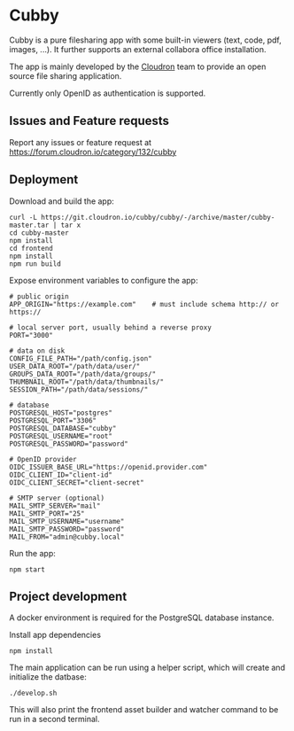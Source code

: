 # Cubby

Cubby is a pure filesharing app with some built-in viewers (text, code, pdf, images, ...).
It further supports an external collabora office installation.

The app is mainly developed by the [Cloudron](https://cloudron.io) team to provide an open source file sharing application.

Currently only OpenID as authentication is supported.

## Issues and Feature requests

Report any issues or feature request at https://forum.cloudron.io/category/132/cubby

## Deployment

Download and build the app:
```
curl -L https://git.cloudron.io/cubby/cubby/-/archive/master/cubby-master.tar | tar x
cd cubby-master
npm install
cd frontend
npm install
npm run build
```

Expose environment variables to configure the app:
```
# public origin
APP_ORIGIN="https://example.com"    # must include schema http:// or https://

# local server port, usually behind a reverse proxy
PORT="3000"

# data on disk
CONFIG_FILE_PATH="/path/config.json"
USER_DATA_ROOT="/path/data/user/"
GROUPS_DATA_ROOT="/path/data/groups/"
THUMBNAIL_ROOT="/path/data/thumbnails/"
SESSION_PATH="/path/data/sessions/"

# database
POSTGRESQL_HOST="postgres"
POSTGRESQL_PORT="3306"
POSTGRESQL_DATABASE="cubby"
POSTGRESQL_USERNAME="root"
POSTGRESQL_PASSWORD="password"

# OpenID provider
OIDC_ISSUER_BASE_URL="https://openid.provider.com"
OIDC_CLIENT_ID="client-id"
OIDC_CLIENT_SECRET="client-secret"

# SMTP server (optional)
MAIL_SMTP_SERVER="mail"
MAIL_SMTP_PORT="25"
MAIL_SMTP_USERNAME="username"
MAIL_SMTP_PASSWORD="password"
MAIL_FROM="admin@cubby.local"
```

Run the app:
```
npm start
```

## Project development

A docker environment is required for the PostgreSQL database instance.

Install app dependencies
```
npm install
```

The main application can be run using a helper script, which will create and initialize the datbase:
```
./develop.sh
```
This will also print the frontend asset builder and watcher command to be run in a second terminal.
